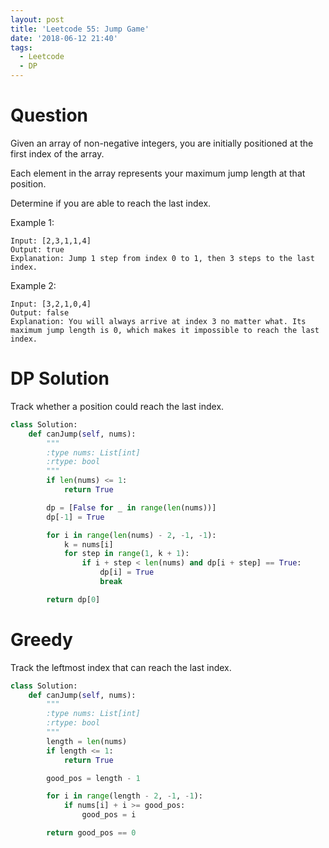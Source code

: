 ```yaml
---
layout: post
title: 'Leetcode 55: Jump Game'
date: '2018-06-12 21:40'
tags:
  - Leetcode
  - DP
---
```


# Question
Given an array of non-negative integers, you are initially positioned at the first index of the array.

Each element in the array represents your maximum jump length at that position.

Determine if you are able to reach the last index.

Example 1:
```
Input: [2,3,1,1,4]
Output: true
Explanation: Jump 1 step from index 0 to 1, then 3 steps to the last index.
```

Example 2:
```
Input: [3,2,1,0,4]
Output: false
Explanation: You will always arrive at index 3 no matter what. Its maximum jump length is 0, which makes it impossible to reach the last index.
```

# DP Solution
Track whether a position could reach the last index.

```python
class Solution:
    def canJump(self, nums):
        """
        :type nums: List[int]
        :rtype: bool
        """
        if len(nums) <= 1:
            return True

        dp = [False for _ in range(len(nums))]
        dp[-1] = True

        for i in range(len(nums) - 2, -1, -1):
            k = nums[i]
            for step in range(1, k + 1):
                if i + step < len(nums) and dp[i + step] == True:
                    dp[i] = True
                    break

        return dp[0]

```

# Greedy
Track the leftmost index that can reach the last index.

```python
class Solution:
    def canJump(self, nums):
        """
        :type nums: List[int]
        :rtype: bool
        """
        length = len(nums)
        if length <= 1:
            return True

        good_pos = length - 1

        for i in range(length - 2, -1, -1):
            if nums[i] + i >= good_pos:
                good_pos = i

        return good_pos == 0
```
